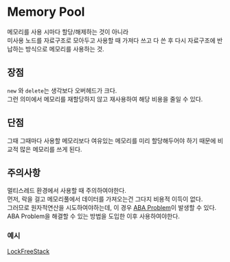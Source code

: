 # Memory Pool
메모리를 사용 시마다 할당/해제하는 것이 아니라 <br/>
미사용 노드를 자료구조로 모아두고 사용할 때 가져다 쓰고 다 쓴 후 다시 자료구조에 반납하는 방식으로 메모리를 사용하는 것.

## 장점
```new``` 와 ```delete```는 생각보다 오버헤드가 크다. <br/>
그런 의미에서 메모리를 재할당하지 않고 재사용하여 해당 비용을 줄일 수 있다.

## 단점
그때 그때마다 사용할 메모리보다 여유있는 메모리를 미리 할당해두어야 하기 때문에 비교적 많은 메모리를 쓰게 된다.

## 주의사항
멀티스레드 환경에서 사용할 때 주의하여야한다. <br/>
먼저, 락을 걸고 메모리풀에서 데이터를 가져오는건 그다지 비용적 이득이 없다. <br/>
그러므로 원자적연산을 시도하여야하는데, 이 경우 [ABA Problem](https://github.com/SuhYC/Lesson/blob/main/Operating_System/ABA_problem.md)이 발생할 수 있다. <br/>
ABA Problem을 해결할 수 있는 방법을 도입한 이후 사용하여야한다.


### 예시
[LockFreeStack](https://github.com/SuhYC/DIY/tree/main/LockFreeStack)

